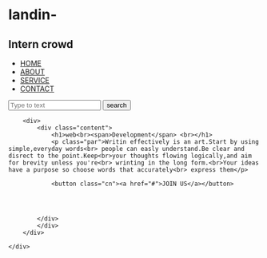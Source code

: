 # landin-
<!DOCTYPE html>
<html lang="en">
</head>
     <title>webpage design</title>
     <link rel="stylesheet" href="style.css">
</head>
<body>
    <div class="main">
        <div class="navbar">
            <div class="icon">
                <h2 class="logo">Intern crowd</h2>
            </div>
            <div class="menu">
                <ul>
                    <li><a href="#">HOME</a></li>
                    <li><a href="#">ABOUT</a></li>
                    <li><a href="#">SERVICE</a></li>
                    <li><a href="#">CONTACT</a></li>
                </ul>
            </div>
        <div class="search">
            <input class="srch" type="search" name="" placeholder="Type to text">
            <a href="#"><button class="btn">search</button></a>
        </div>

         
        <div>
            <div class="content">
                <h1>web<br><span>Development</span> <br></h1>
                <p class="par">Writin effectively is an art.Start by using simple,everyday words<br> people can easly understand.Be clear and disrect to the point.Keep<br>your thoughts flowing logically,and aim for brevity unless you're<br> wrinting in the long form.<br>Your ideas have a purpose so choose words that accurately<br> express them</p>
                
                <button class="cn"><a href="#">JOIN US</a></button>

                
                    
                
            </div>
            </div>
        </div>

    </div>
    
</body>
</html>

